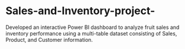 # Sales-and-Inventory-project-
Developed an interactive Power BI dashboard to analyze fruit sales and inventory performance using a multi-table dataset consisting of Sales, Product, and Customer information.
